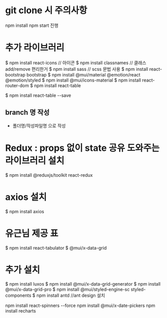 # git clone 시 주의사항 
npm install
npm start 진행

# 추가 라이브러리 
$ npm install react-icons  // 아이콘
$ npm install classnames   // 클래스 add/remove 편리한거
$ npm install sass // scss 문법 사용
$ npm install react-bootstrap bootstrap
$ npm install @mui/material @emotion/react @emotion/styled
$ npm install @mui/icons-material
$ npm install react-router-dom
$ npm install react-table

$ npm install react-table --save
## branch 명 작성
- 폴더명/작성파일명 으로 작성

# Redux : props 없이 state 공유 도와주는 라이브러리 설치 
$ npm install @reduxjs/toolkit react-redux

# axios 설치
$ npm install axios

# 유근님 제공 표
$ npm install react-tabulator
$ @mui/x-data-grid

# 추가 설치 
$ npm install luxos
$ npm install @mui/x-data-grid-generator
$ npm install @mui/x-data-grid-pro
$ npm install @mui/styled-engine-sc styled-components 
$ npm install antd //ant design 설치


npm install react-spinners --force
npm install @mui/x-date-pickers
npm install recharts